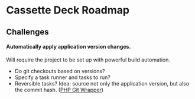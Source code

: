 # Cassette Deck Roadmap

## Challenges

#### Automatically apply application version changes.

Will require the project to be set up with powerful build automation.

- Do git checkouts based on versions?
- Specify a task runner and tasks to run?
- Reversible tasks?
Idea: source not only the application version, but also the commit hash. ([PHP Git Wrapper](https://github.com/cpliakas/git-wrapper))
